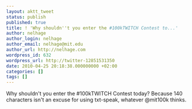 ```yaml
---
layout: aktt_tweet
status: publish
published: true
title: ! 'Why shouldn''t you enter the #100kTWITCH Contest to...'
author: nelhage
author_login: nelhage
author_email: nelhage@mit.edu
author_url: http://nelhage.com
wordpress_id: 632
wordpress_url: http://twitter-12851531350
date: 2010-04-25 20:18:38.000000000 +02:00
categories: []
tags: []
---
```

Why shouldn't you enter the #100kTWITCH Contest today? Because 140 characters isn't an excuse for using txt-speak, whatever @mit100k thinks.
